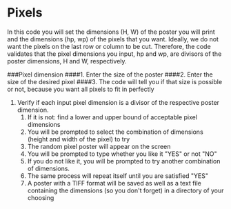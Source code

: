 # Pixels
In this code you will set the dimensions (H, W) of the poster you will print and 
the dimensions (hp, wp) of the pixels that you want. Ideally, we do not want the 
pixels on the last row or column to be cut. Therefore, the code validates that
the pixel dimensions you input, hp and wp, are divisors of the poster dimensions,
H and W, respectively. 


###Pixel dimension
####1. Enter the size of the poster
####2. Enter the size of the desired pixel 
####3. The code will tell you if that size is possible or not, because you want all pixels to fit in perfectly
   1. Verify if each input pixel dimension is a divisor of the respective poster dimension.
      1. If it is not: find a lower and upper bound of acceptable pixel dimensions
      2. You will be prompted to select the combination of dimensions (height and width of the pixel) to try
      3. The random pixel poster will appear on the screen 
      4. You will be prompted to type whether you like it "YES" or not "NO"
      5. If you do not like it, you will be prompted to try another combination of dimensions. 
      6. The same process will repeat itself until you are satisfied "YES"
      7. A poster with a TIFF format will be saved as well as a text file containing the 
      dimensions (so you don't forget) in a directory of your choosing
